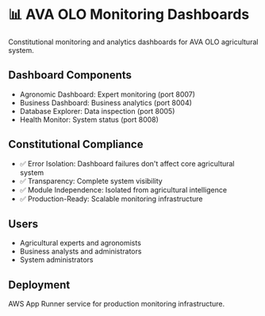 # 📊 AVA OLO Monitoring Dashboards

Constitutional monitoring and analytics dashboards for AVA OLO agricultural system.

## Dashboard Components
- Agronomic Dashboard: Expert monitoring (port 8007)
- Business Dashboard: Business analytics (port 8004)
- Database Explorer: Data inspection (port 8005)
- Health Monitor: System status (port 8008)

## Constitutional Compliance
- ✅ Error Isolation: Dashboard failures don't affect core agricultural system
- ✅ Transparency: Complete system visibility
- ✅ Module Independence: Isolated from agricultural intelligence
- ✅ Production-Ready: Scalable monitoring infrastructure

## Users
- Agricultural experts and agronomists
- Business analysts and administrators
- System administrators

## Deployment
AWS App Runner service for production monitoring infrastructure.
